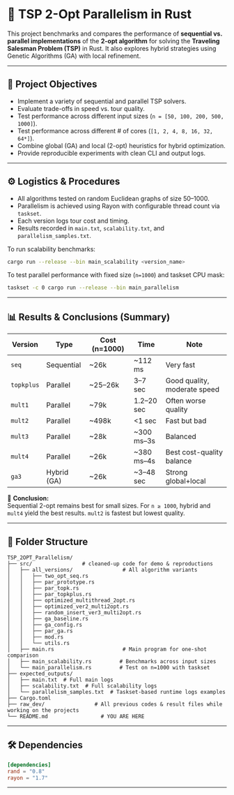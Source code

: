 # 🧠 TSP 2-Opt Parallelism in Rust

This project benchmarks and compares the performance of **sequential vs. parallel implementations** of the **2-opt algorithm** for solving the **Traveling Salesman Problem (TSP)** in Rust. It also explores hybrid strategies using Genetic Algorithms (GA) with local refinement.

---

## 🎯 Project Objectives

- Implement a variety of sequential and parallel TSP solvers.
- Evaluate trade-offs in speed vs. tour quality.
- Test performance across different input sizes (`n = [50, 100, 200, 500, 1000]`).
- Test performance across different # of cores (`[1, 2, 4, 8, 16, 32, 64*]`).
- Combine global (GA) and local (2-opt) heuristics for hybrid optimization.
- Provide reproducible experiments with clean CLI and output logs.

---

## ⚙️ Logistics & Procedures

- All algorithms tested on random Euclidean graphs of size 50–1000.
- Parallelism is achieved using Rayon with configurable thread count via `taskset`.
- Each version logs tour cost and timing.
- Results recorded in `main.txt`, `scalability.txt`, and `parallelism_samples.txt`.

To run scalability benchmarks:
```bash
cargo run --release --bin main_scalability <version_name>
```

To test parallel performance with fixed size (`n=1000`) and taskset CPU mask:
```bash
taskset -c 0 cargo run --release --bin main_parallelism
```

---

## 📊 Results & Conclusions (Summary)

| Version     | Type         | Cost (n=1000) | Time        | Note                         |
|-------------|--------------|---------------|-------------|------------------------------|
| `seq`       | Sequential   | ~26k          | ~112 ms     | Very fast                    |
| `topkplus`  | Parallel     | ~25–26k       | 3–7 sec     | Good quality, moderate speed |
| `mult1`     | Parallel     | ~79k          | 1.2–20 sec  | Often worse quality          |
| `mult2`     | Parallel     | ~498k         | <1 sec      | Fast but bad                 |
| `mult3`     | Parallel     | ~28k          | ~300 ms–3s  | Balanced                     |
| `mult4`     | Parallel     | ~26k          | ~380 ms–4s  | Best cost-quality balance    |
| `ga3`       | Hybrid (GA)  | ~26k          | ~3–48 sec   | Strong global+local          |

🧠 **Conclusion:**  
Sequential 2-opt remains best for small sizes. For `n ≥ 1000`, hybrid and `mult4` yield the best results. `mult2` is fastest but lowest quality.

---

## 📁 Folder Structure

```
TSP_2OPT_Parallelism/
├── src/                # cleaned-up code for demo & reproductions
│   ├── all_versions/                # All algorithm variants
│   │   ├── two_opt_seq.rs
│   │   ├── par_prototype.rs
│   │   ├── par_topk.rs
│   │   ├── par_topkplus.rs
│   │   ├── optimized_multithread_2opt.rs
│   │   ├── optimized_ver2_multi2opt.rs
│   │   ├── random_insert_ver3_multi2opt.rs
│   │   ├── ga_baseline.rs
│   │   ├── ga_config.rs
│   │   ├── par_ga.rs
│   │   ├── mod.rs
│   │   └── utils.rs
│   ├── main.rs                      # Main program for one-shot comparison
│   ├── main_scalability.rs         # Benchmarks across input sizes
│   └── main_parallelism.rs         # Test on n=1000 with taskset
├── expected_outputs/
│   ├── main.txt  # Full main logs
│   ├── scalability.txt  # Full scalability logs
│   └── parallelism_samples.txt  # Taskset-based runtime logs examples
├── Cargo.toml
├── raw_dev/                # All previous codes & result files while working on the projects
└── README.md                 # YOU ARE HERE
```

---

## 🛠 Dependencies

```toml
[dependencies]
rand = "0.8"
rayon = "1.7"
```

---
